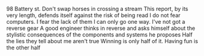 98 Battery st.
Don't swap horses in crossing a stream
This report, by its very length, defends itself against the risk of being read
I do not fear computers. I fear the lack of them
I can only go one way. I've not got a reverse gear
A good engineer thinks in reverse and asks himself about the stylistic consequences of the components and systems he proposes
Half the lies they tell about me aren't true
Winning is only half of it. Having fun is the other half
